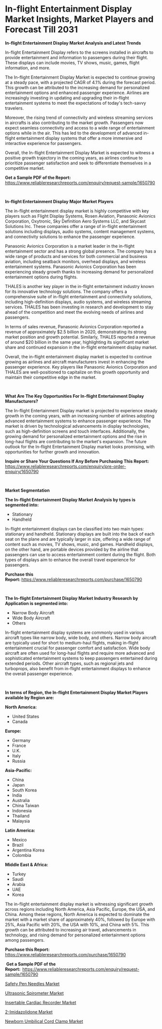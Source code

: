 <p><h1>In-flight Entertainment Display Market Insights, Market Players and Forecast Till 2031</h1></p><p><strong>In-flight Entertainment Display Market Analysis and Latest Trends</strong></p>
<p><p>In-flight Entertainment Display refers to the screens installed in aircrafts to provide entertainment and information to passengers during their flight. These displays can include movies, TV shows, music, games, flight information, and more.</p><p>The In-flight Entertainment Display Market is expected to continue growing at a steady pace, with a projected CAGR of 4.1% during the forecast period. This growth can be attributed to the increasing demand for personalized entertainment options and enhanced passenger experience. Airlines are increasingly investing in updating and upgrading their in-flight entertainment systems to meet the expectations of today's tech-savvy travelers.</p><p>Moreover, the rising trend of connectivity and wireless streaming services in aircrafts is also contributing to the market growth. Passengers now expect seamless connectivity and access to a wide range of entertainment options while in the air. This has led to the development of advanced in-flight entertainment display systems that offer a more immersive and interactive experience for passengers.</p><p>Overall, the In-flight Entertainment Display Market is expected to witness a positive growth trajectory in the coming years, as airlines continue to prioritize passenger satisfaction and seek to differentiate themselves in a competitive market.</p></p>
<p><strong>Get a Sample PDF of the Report:&nbsp;</strong> <a href="https://www.reliableresearchreports.com/enquiry/request-sample/1650790">https://www.reliableresearchreports.com/enquiry/request-sample/1650790</a></p>
<p>&nbsp;</p>
<p><strong>In-flight Entertainment Display Major Market Players</strong></p>
<p><p>The in-flight entertainment display market is highly competitive with key players such as Flight Display Systems, Rosen Aviation, Panasonic Avionics Corporation, Oxytronic, Sky Definition Aero Systems LLC, and Skycast Solutions Inc. These companies offer a range of in-flight entertainment solutions including displays, audio systems, content management systems, and connectivity solutions to enhance the passenger experience.</p><p>Panasonic Avionics Corporation is a market leader in the in-flight entertainment sector and has a strong global presence. The company has a wide range of products and services for both commercial and business aviation, including seatback monitors, overhead displays, and wireless entertainment systems. Panasonic Avionics Corporation has been experiencing steady growth thanks to increasing demand for personalized entertainment options during flights.</p><p>THALES is another key player in the in-flight entertainment industry known for its innovative technology solutions. The company offers a comprehensive suite of in-flight entertainment and connectivity solutions, including high-definition displays, audio systems, and wireless streaming services. THALES has been investing in research and development to stay ahead of the competition and meet the evolving needs of airlines and passengers.</p><p>In terms of sales revenue, Panasonic Avionics Corporation reported a revenue of approximately $2.5 billion in 2020, demonstrating its strong market position and growth potential. Similarly, THALES reported a revenue of around $20 billion in the same year, highlighting its significant market share and continued expansion in the in-flight entertainment display market.</p><p>Overall, the in-flight entertainment display market is expected to continue growing as airlines and aircraft manufacturers invest in enhancing the passenger experience. Key players like Panasonic Avionics Corporation and THALES are well-positioned to capitalize on this growth opportunity and maintain their competitive edge in the market.</p></p>
<p>&nbsp;</p>
<p><strong>What Are The Key Opportunities For In-flight Entertainment Display Manufacturers?</strong></p>
<p><p>The In-flight Entertainment Display market is projected to experience steady growth in the coming years, with an increasing number of airlines adopting advanced entertainment systems to enhance passenger experience. The market is driven by technological advancements in display technologies, such as high-definition screens and touch interfaces. Additionally, the growing demand for personalized entertainment options and the rise in long-haul flights are contributing to the market's expansion. The future outlook for the In-flight Entertainment Display market looks promising, with opportunities for further growth and innovation.</p></p>
<p><strong>Inquire or Share Your Questions If Any Before Purchasing This Report:</strong> <a href="https://www.reliableresearchreports.com/enquiry/pre-order-enquiry/1650790">https://www.reliableresearchreports.com/enquiry/pre-order-enquiry/1650790</a></p>
<p>&nbsp;</p>
<p><strong>Market Segmentation</strong></p>
<p><strong>The In-flight Entertainment Display Market Analysis by types is segmented into:</strong></p>
<p><ul><li>Stationary</li><li>Handheld</li></ul></p>
<p><p>In-flight entertainment displays can be classified into two main types: stationary and handheld. Stationary displays are built into the back of each seat on the plane and are typically larger in size, offering a wide range of content such as movies, TV shows, music, and games. Handheld displays, on the other hand, are portable devices provided by the airline that passengers can use to access entertainment content during the flight. Both types of displays aim to enhance the overall travel experience for passengers.</p></p>
<p><strong>Purchase this Report:&nbsp;</strong><a href="https://www.reliableresearchreports.com/purchase/1650790">https://www.reliableresearchreports.com/purchase/1650790</a></p>
<p>&nbsp;</p>
<p><strong>The In-flight Entertainment Display Market Industry Research by Application is segmented into:</strong></p>
<p><ul><li>Narrow Body Aircraft</li><li>Wide Body Aircraft</li><li>Others</li></ul></p>
<p><p>In-flight entertainment display systems are commonly used in various aircraft types like narrow body, wide body, and others. Narrow body aircraft are typically used for short to medium-haul flights, making in-flight entertainment crucial for passenger comfort and satisfaction. Wide body aircraft are often used for long-haul flights and require more advanced and sophisticated entertainment systems to keep passengers entertained during extended periods. Other aircraft types, such as regional jets and turboprops, also benefit from in-flight entertainment displays to enhance the overall passenger experience.</p></p>
<p>&nbsp;</p>
<p><strong>In terms of Region, the In-flight Entertainment Display Market Players available by Region are:</strong></p>
<p>
    <p> <strong> North America: </strong>
        <ul>
            <li>United States</li>
            <li>Canada</li>
        </ul>
        </p> 
    <p> <strong> Europe: </strong>
        <ul>
            <li>Germany</li>
            <li>France</li>
            <li>U.K.</li>
            <li>Italy</li>
            <li>Russia</li>
        </ul>
        </p> 
    <p> <strong> Asia-Pacific: </strong>
        <ul>
            <li>China</li>
            <li>Japan</li>
            <li>South Korea</li>
            <li>India</li>
            <li>Australia</li>
            <li>China Taiwan</li>
            <li>Indonesia</li>
            <li>Thailand</li>
            <li>Malaysia</li>
        </ul>
        </p> 
    <p> <strong> Latin America: </strong>
        <ul>
            <li>Mexico</li>
            <li>Brazil</li>
            <li>Argentina Korea</li>
            <li>Colombia</li>
        </ul>
        </p> 
    <p> <strong> Middle East & Africa: </strong>
        <ul>
            <li>Turkey</li>
            <li>Saudi</li>
            <li>Arabia</li>
            <li>UAE</li>
            <li>Korea</li>
        </ul>
    </p>
    </p>
<p><p>The in-flight entertainment display market is witnessing significant growth across regions including North America, Asia Pacific, Europe, the USA, and China. Among these regions, North America is expected to dominate the market with a market share of approximately 40%, followed by Europe with 25%, Asia Pacific with 20%, the USA with 10%, and China with 5%. This growth can be attributed to increasing air travel, advancements in technology, and rising demand for personalized entertainment options among passengers.</p></p>
<p><strong>Purchase this Report: </strong><a href="https://www.reliableresearchreports.com/purchase/1650790">https://www.reliableresearchreports.com/purchase/1650790</a></p>
<p>&nbsp;<strong>Get a Sample PDF of the Report:&nbsp;&nbsp;</strong><a href="https://www.reliableresearchreports.com/enquiry/request-sample/1650790">https://www.reliableresearchreports.com/enquiry/request-sample/1650790</a></p>
<p><strong></strong></p>
<p><p><a href="https://medium.com/@jamesromero59/safety-pen-needles-market-insights-into-market-cagr-market-trends-and-growth-strategies-cfe5f05d7dfb">Safety Pen Needles Market</a></p><p><a href="https://medium.com/@jamesromero59/decoding-ultrasonic-spirometer-market-metrics-market-share-trends-and-growth-patterns-3ffcbcdbd0f4">Ultrasonic Spirometer Market</a></p><p><a href="https://github.com/juniordelafrance/Market-Research-Report-List-1/blob/main/insertable-cardiac-recorder-market.md">Insertable Cardiac Recorder Market</a></p><p><a href="https://github.com/jaidynmorantestelletmjzya/Market-Research-Report-List-1/blob/main/2-imidazolidone-market.md">2-Imidazolidone Market</a></p><p><a href="https://medium.com/@jamesromero59/newborn-umbilical-cord-clamp-market-size-cagr-trends-2024-2030-c8f431c64834">Newborn Umbilical Cord Clamp Market</a></p></p>